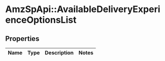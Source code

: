 # AmzSpApi::AvailableDeliveryExperienceOptionsList

## Properties
Name | Type | Description | Notes
------------ | ------------- | ------------- | -------------

